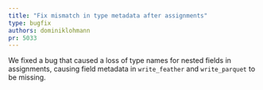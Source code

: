 ```yaml
---
title: "Fix mismatch in type metadata after assignments"
type: bugfix
authors: dominiklohmann
pr: 5033
---
```


We fixed a bug that caused a loss of type names for nested fields in
assignments, causing field metadata in `write_feather` and `write_parquet` to be
missing.
